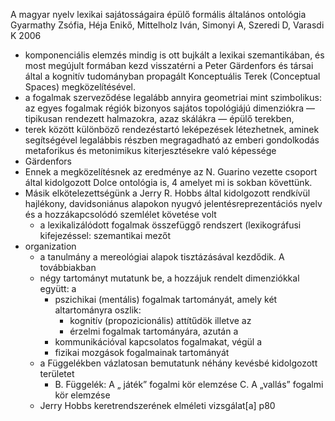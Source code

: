 A magyar nyelv lexikai sajátosságaira épülő formális általános ontológia
Gyarmathy Zsófia, Héja Enikő, Mittelholz Iván, Simonyi A, Szeredi D, Varasdi K
2006

* komponenciális elemzés mindig is ott bujkált a lexikai szemantikában, és most
  megújult formában kezd visszatérni a Peter Gärdenfors és társai által a
  kognitív tudományban propagált Konceptuális Terek (Conceptual Spaces)
  megközelítésével.
* a fogalmak szerveződése legalább annyira geometriai mint szimbolikus: az
  egyes fogalmak régiók bizonyos sajátos topológiájú dimenziókra — tipikusan
  rendezett halmazokra, azaz skálákra — épülő terekben,
* terek között különböző rendezéstartó leképezések létezhetnek, aminek
  segítségével legalábbis részben megragadható az emberi gondolkodás
  metaforikus és metonimikus kiterjesztésekre való képessége
* Gärdenfors
* Ennek a megközelítésnek az eredménye az N. Guarino vezette csoport által
  kidolgozott Dolce ontológia is, 4 amelyet mi is sokban követtünk. 
* Másik elkötelezettségünk a Jerry R. Hobbs által kidolgozott rendkívül
  hajlékony, davidsoniánus alapokon nyugvó jelentésreprezentációs nyelv és
  a hozzákapcsolódó szemlélet követése volt
  * a lexikalizálódott fogalmak összefüggő rendszert (lexikográfusi
    kifejezéssel: szemantikai mezőt
* organization
  * a tanulmány a mereológiai alapok tisztázásával kezdődik. A továbbiakban
  * négy tartományt mutatunk be, a hozzájuk rendelt dimenziókkal együtt: a
    * pszichikai (mentális) fogalmak tartományát, amely két altartományra
      oszlik:
      * kognitív (propozicionális) attítűdök illetve az 
      * érzelmi fogalmak tartományára, azután a 
    * kommunikációval kapcsolatos fogalmakat, végül a 
    * fizikai mozgások fogalmainak tartományát
  * a Függelékben vázlatosan bemutatunk néhány kevésbé kidolgozott területet
    * B. Függelék: A „ játék” fogalmi kör elemzése
      C. A „vallás” fogalmi kör elemzése
  * Jerry Hobbs keretrendszerének elméleti vizsgálat[a] p80

